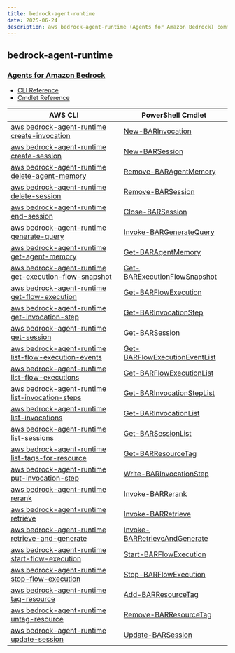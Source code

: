 ```yaml
---
title: bedrock-agent-runtime
date: 2025-06-24
description: aws bedrock-agent-runtime (Agents for Amazon Bedrock) command/cmdlet list.
---
```


## bedrock-agent-runtime

### [Agents for Amazon Bedrock](https://aws.amazon.com/bedrock/agents/)

* [CLI Reference](https://awscli.amazonaws.com/v2/documentation/api/latest/reference/bedrock-agent-runtime/index.html)
* [Cmdlet Reference](https://docs.aws.amazon.com/powershell/latest/reference/items/BedrockAgentRuntime_cmdlets.html)

|AWS CLI|PowerShell Cmdlet|
|----|----|
|[aws bedrock-agent-runtime create-invocation](https://awscli.amazonaws.com/v2/documentation/api/latest/reference/bedrock-agent-runtime/create-invocation.html)|[New-BARInvocation](https://docs.aws.amazon.com/powershell/latest/reference/items/New-BARInvocation.html)|
|[aws bedrock-agent-runtime create-session](https://awscli.amazonaws.com/v2/documentation/api/latest/reference/bedrock-agent-runtime/create-session.html)|[New-BARSession](https://docs.aws.amazon.com/powershell/latest/reference/items/New-BARSession.html)|
|[aws bedrock-agent-runtime delete-agent-memory](https://awscli.amazonaws.com/v2/documentation/api/latest/reference/bedrock-agent-runtime/delete-agent-memory.html)|[Remove-BARAgentMemory](https://docs.aws.amazon.com/powershell/latest/reference/items/Remove-BARAgentMemory.html)|
|[aws bedrock-agent-runtime delete-session](https://awscli.amazonaws.com/v2/documentation/api/latest/reference/bedrock-agent-runtime/delete-session.html)|[Remove-BARSession](https://docs.aws.amazon.com/powershell/latest/reference/items/Remove-BARSession.html)|
|[aws bedrock-agent-runtime end-session](https://awscli.amazonaws.com/v2/documentation/api/latest/reference/bedrock-agent-runtime/end-session.html)|[Close-BARSession](https://docs.aws.amazon.com/powershell/latest/reference/items/Close-BARSession.html)|
|[aws bedrock-agent-runtime generate-query](https://awscli.amazonaws.com/v2/documentation/api/latest/reference/bedrock-agent-runtime/generate-query.html)|[Invoke-BARGenerateQuery](https://docs.aws.amazon.com/powershell/latest/reference/items/Invoke-BARGenerateQuery.html)|
|[aws bedrock-agent-runtime get-agent-memory](https://awscli.amazonaws.com/v2/documentation/api/latest/reference/bedrock-agent-runtime/get-agent-memory.html)|[Get-BARAgentMemory](https://docs.aws.amazon.com/powershell/latest/reference/items/Get-BARAgentMemory.html)|
|[aws bedrock-agent-runtime get-execution-flow-snapshot](https://awscli.amazonaws.com/v2/documentation/api/latest/reference/bedrock-agent-runtime/get-execution-flow-snapshot.html)|[Get-BARExecutionFlowSnapshot](https://docs.aws.amazon.com/powershell/latest/reference/items/Get-BARExecutionFlowSnapshot.html)|
|[aws bedrock-agent-runtime get-flow-execution](https://awscli.amazonaws.com/v2/documentation/api/latest/reference/bedrock-agent-runtime/get-flow-execution.html)|[Get-BARFlowExecution](https://docs.aws.amazon.com/powershell/latest/reference/items/Get-BARFlowExecution.html)|
|[aws bedrock-agent-runtime get-invocation-step](https://awscli.amazonaws.com/v2/documentation/api/latest/reference/bedrock-agent-runtime/get-invocation-step.html)|[Get-BARInvocationStep](https://docs.aws.amazon.com/powershell/latest/reference/items/Get-BARInvocationStep.html)|
|[aws bedrock-agent-runtime get-session](https://awscli.amazonaws.com/v2/documentation/api/latest/reference/bedrock-agent-runtime/get-session.html)|[Get-BARSession](https://docs.aws.amazon.com/powershell/latest/reference/items/Get-BARSession.html)|
|[aws bedrock-agent-runtime list-flow-execution-events](https://awscli.amazonaws.com/v2/documentation/api/latest/reference/bedrock-agent-runtime/list-flow-execution-events.html)|[Get-BARFlowExecutionEventList](https://docs.aws.amazon.com/powershell/latest/reference/items/Get-BARFlowExecutionEventList.html)|
|[aws bedrock-agent-runtime list-flow-executions](https://awscli.amazonaws.com/v2/documentation/api/latest/reference/bedrock-agent-runtime/list-flow-executions.html)|[Get-BARFlowExecutionList](https://docs.aws.amazon.com/powershell/latest/reference/items/Get-BARFlowExecutionList.html)|
|[aws bedrock-agent-runtime list-invocation-steps](https://awscli.amazonaws.com/v2/documentation/api/latest/reference/bedrock-agent-runtime/list-invocation-steps.html)|[Get-BARInvocationStepList](https://docs.aws.amazon.com/powershell/latest/reference/items/Get-BARInvocationStepList.html)|
|[aws bedrock-agent-runtime list-invocations](https://awscli.amazonaws.com/v2/documentation/api/latest/reference/bedrock-agent-runtime/list-invocations.html)|[Get-BARInvocationList](https://docs.aws.amazon.com/powershell/latest/reference/items/Get-BARInvocationList.html)|
|[aws bedrock-agent-runtime list-sessions](https://awscli.amazonaws.com/v2/documentation/api/latest/reference/bedrock-agent-runtime/list-sessions.html)|[Get-BARSessionList](https://docs.aws.amazon.com/powershell/latest/reference/items/Get-BARSessionList.html)|
|[aws bedrock-agent-runtime list-tags-for-resource](https://awscli.amazonaws.com/v2/documentation/api/latest/reference/bedrock-agent-runtime/list-tags-for-resource.html)|[Get-BARResourceTag](https://docs.aws.amazon.com/powershell/latest/reference/items/Get-BARResourceTag.html)|
|[aws bedrock-agent-runtime put-invocation-step](https://awscli.amazonaws.com/v2/documentation/api/latest/reference/bedrock-agent-runtime/put-invocation-step.html)|[Write-BARInvocationStep](https://docs.aws.amazon.com/powershell/latest/reference/items/Write-BARInvocationStep.html)|
|[aws bedrock-agent-runtime rerank](https://awscli.amazonaws.com/v2/documentation/api/latest/reference/bedrock-agent-runtime/rerank.html)|[Invoke-BARRerank](https://docs.aws.amazon.com/powershell/latest/reference/items/Invoke-BARRerank.html)|
|[aws bedrock-agent-runtime retrieve](https://awscli.amazonaws.com/v2/documentation/api/latest/reference/bedrock-agent-runtime/retrieve.html)|[Invoke-BARRetrieve](https://docs.aws.amazon.com/powershell/latest/reference/items/Invoke-BARRetrieve.html)|
|[aws bedrock-agent-runtime retrieve-and-generate](https://awscli.amazonaws.com/v2/documentation/api/latest/reference/bedrock-agent-runtime/retrieve-and-generate.html)|[Invoke-BARRetrieveAndGenerate](https://docs.aws.amazon.com/powershell/latest/reference/items/Invoke-BARRetrieveAndGenerate.html)|
|[aws bedrock-agent-runtime start-flow-execution](https://awscli.amazonaws.com/v2/documentation/api/latest/reference/bedrock-agent-runtime/start-flow-execution.html)|[Start-BARFlowExecution](https://docs.aws.amazon.com/powershell/latest/reference/items/Start-BARFlowExecution.html)|
|[aws bedrock-agent-runtime stop-flow-execution](https://awscli.amazonaws.com/v2/documentation/api/latest/reference/bedrock-agent-runtime/stop-flow-execution.html)|[Stop-BARFlowExecution](https://docs.aws.amazon.com/powershell/latest/reference/items/Stop-BARFlowExecution.html)|
|[aws bedrock-agent-runtime tag-resource](https://awscli.amazonaws.com/v2/documentation/api/latest/reference/bedrock-agent-runtime/tag-resource.html)|[Add-BARResourceTag](https://docs.aws.amazon.com/powershell/latest/reference/items/Add-BARResourceTag.html)|
|[aws bedrock-agent-runtime untag-resource](https://awscli.amazonaws.com/v2/documentation/api/latest/reference/bedrock-agent-runtime/untag-resource.html)|[Remove-BARResourceTag](https://docs.aws.amazon.com/powershell/latest/reference/items/Remove-BARResourceTag.html)|
|[aws bedrock-agent-runtime update-session](https://awscli.amazonaws.com/v2/documentation/api/latest/reference/bedrock-agent-runtime/update-session.html)|[Update-BARSession](https://docs.aws.amazon.com/powershell/latest/reference/items/Update-BARSession.html)|


